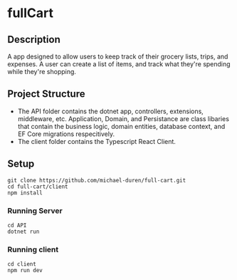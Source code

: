 # fullCart

## Description

A app designed to allow users to keep track of their grocery lists, trips, and expenses. A user can create a list of items, and track what they're spending while they're shopping.

## Project Structure

- The API folder contains the dotnet app, controllers, extensions, middleware, etc. Application, Domain, and Persistance are class libaries that contain the business logic, domain entities, database context, and EF Core migrations respecitively.
- The client folder contains the Typescript React Client.

## Setup

```
git clone https://github.com/michael-duren/full-cart.git
cd full-cart/client
npm install
```

### Running Server

```
cd API
dotnet run
```

### Running client

```
cd client
npm run dev
```
